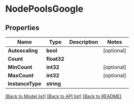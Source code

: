 # NodePoolsGoogle

## Properties
Name | Type | Description | Notes
------------ | ------------- | ------------- | -------------
**Autoscaling** | **bool** |  | [optional] 
**Count** | **float32** |  | 
**MinCount** | **int32** |  | [optional] 
**MaxCount** | **int32** |  | [optional] 
**InstanceType** | **string** |  | 

[[Back to Model list]](../README.md#documentation-for-models) [[Back to API list]](../README.md#documentation-for-api-endpoints) [[Back to README]](../README.md)



